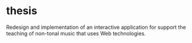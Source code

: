 # thesis
Redesign and implementation of an interactive application for support the teaching of non-tonal music that uses Web technologies. 
